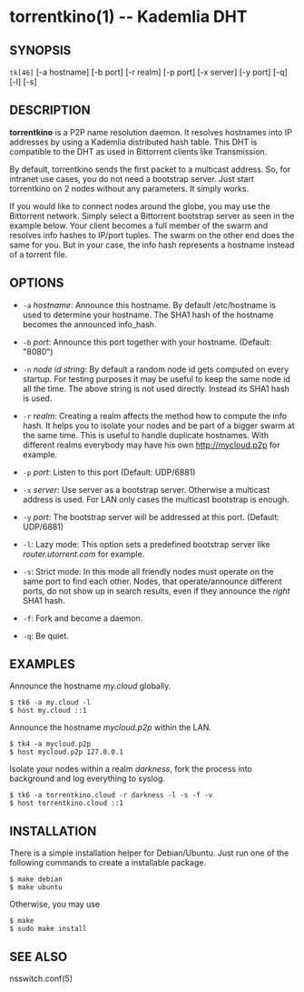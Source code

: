 torrentkino(1) -- Kademlia DHT
==============================

## SYNOPSIS

`tk[46]` [-a hostname] [-b port] [-r realm] [-p port] [-x server] [-y port] [-q] [-l] [-s]

## DESCRIPTION

**torrentkino** is a P2P name resolution daemon. It resolves hostnames into IP
addresses by using a Kademlia distributed hash table. This DHT is compatible to
the DHT as used in Bittorrent clients like Transmission.

By default, torrentkino sends the first packet to a multicast address. So, for
intranet use cases, you do not need a bootstrap server. Just start torrentkino
on 2 nodes without any parameters. It simply works.

If you would like to connect nodes around the globe, you may use the Bittorrent
network. Simply select a Bittorrent bootstrap server as seen in the example
below. Your client becomes a full member of the swarm and resolves info hashes
to IP/port tuples. The swarm on the other end does the same for you. But in
your case, the info hash represents a hostname instead of a torrent file.

## OPTIONS

  * `-a` *hostname*:
	Announce this hostname. By default /etc/hostname is used to determine your
	hostname. The SHA1 hash of the hostname becomes the announced info_hash.

  * `-b` *port*:
	Announce this port together with your hostname. (Default: "8080")

  * `-n` *node id string*:
	By default a random node id gets computed on every startup. For testing
	purposes it may be useful to keep the same node id all the time. The above
	string is not used directly. Instead its SHA1 hash is used.

  * `-r` *realm*:
	Creating a realm affects the method how to compute the info hash. It helps
	you to isolate your nodes and be part of a bigger swarm at the same time.
	This is useful to handle duplicate hostnames. With different realms
	everybody may have his own http://mycloud.p2p for example.

  * `-p` *port*:
	Listen to this port (Default: UDP/6881)

  * `-x` *server*:
	Use server as a bootstrap server. Otherwise a multicast address is used.
	For LAN only cases the multicast bootstrap is enough.

  * `-y` *port*:
	The bootstrap server will be addressed at this port. (Default: UDP/6881)

  * `-l`:
	Lazy mode: This option sets a predefined bootstrap server like
	*router.utorrent.com* for example.

  * `-s`:
	Strict mode: In this mode all friendly nodes must operate on the same port
	to find each other. Nodes, that operate/announce different ports, do not
	show up in search results, even if they announce the *right* SHA1 hash.

  * `-f`:
	Fork and become a daemon.

  * `-q`:
	Be quiet.

## EXAMPLES

Announce the hostname *my.cloud* globally.

	$ tk6 -a my.cloud -l
	$ host my.cloud ::1

Announce the hostname *mycloud.p2p* within the LAN.

	$ tk4 -a mycloud.p2p
	$ host mycloud.p2p 127.0.0.1

Isolate your nodes within a realm *darkness*, fork the process into background
and log everything to syslog.

	$ tk6 -a torrentkino.cloud -r darkness -l -s -f -v
	$ host torrentkino.cloud ::1

## INSTALLATION

There is a simple installation helper for Debian/Ubuntu. Just run one of the
following commands to create a installable package.

	$ make debian
	$ make ubuntu

Otherwise, you may use

	$ make
	$ sudo make install

## SEE ALSO

nsswitch.conf(5)
